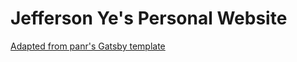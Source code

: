  # Jefferson Ye's Personal Website

[Adapted from panr's Gatsby template](https://www.gatsbyjs.org/starters/panr/gatsby-starter-hello-friend/)